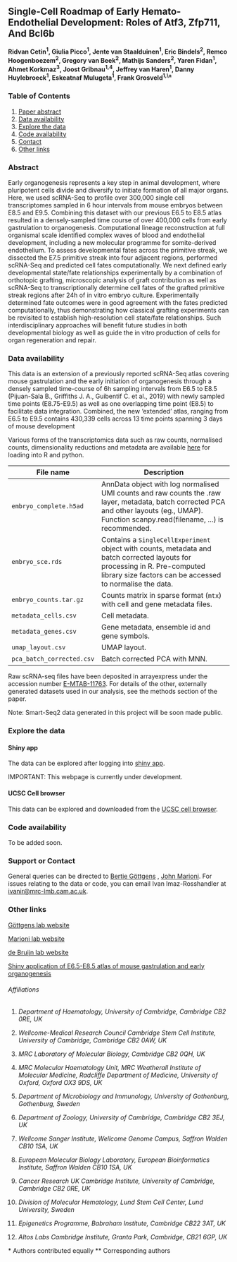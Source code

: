 ## Single-Cell Roadmap of Early Hemato-Endothelial Development: Roles of Atf3, Zfp711, And Bcl6b

**Ridvan Cetin<sup>1</sup>, Giulia Picco<sup>1</sup>, Jente van Staalduinen<sup>1</sup>, Eric Bindels<sup>2</sup>, Remco Hoogenboezem<sup>2</sup>, Gregory van Beek<sup>2</sup>, Mathijs Sanders<sup>2</sup>, Yaren Fidan<sup>1</sup>, Ahmet Korkmaz<sup>3</sup>, Joost Gribnau<sup>1,4</sup>, Jeffrey van Haren<sup>1</sup>, Danny Huylebroeck<sup>1</sup>, Eskeatnaf Mulugeta<sup>1</sup>, Frank Grosveld<sup>1,\±</sup>**

### Table of Contents

1. [Paper abstract](#Abstract)
2. [Data availability](#data)
3. [Explore the data](#explore)
4. [Code availability](#code)
5. [Contact](#contact)
6. [Other links](#links)

   

### Abstract

Early organogenesis represents a key step in animal development, where pluripotent cells divide and diversify to initiate formation of all major organs. Here, we used scRNA-Seq to profile over 300,000 single cell transcriptomes sampled in 6 hour intervals from mouse embryos between E8.5 and E9.5. Combining this dataset with our previous E6.5 to E8.5 atlas resulted in a densely-sampled time course of over 400,000 cells from early gastrulation to organogenesis. Computational lineage reconstruction at full organismal scale identified complex waves of blood and endothelial development, including a new molecular programme for somite-derived endothelium. To assess developmental fates across the primitive streak, we dissected the E7.5 primitive streak into four adjacent regions, performed scRNA-Seq and predicted cell fates computationally. We next defined early developmental state/fate relationships experimentally by a combination of orthotopic grafting, microscopic analysis of graft contribution as well as scRNA-Seq to transcriptionally determine cell fates of the grafted primitive streak regions after 24h of in vitro embryo culture. Experimentally determined fate outcomes were in good agreement with the fates predicted computationally, thus demonstrating how classical grafting experiments can be revisited to establish high-resolution cell state/fate relationships. Such interdisciplinary approaches will benefit future studies in both developmental biology as well as guide the in vitro  production of cells for organ regeneration and repair.

### Data availability<a name="data" />

This data is an extension of a previously reported scRNA-Seq atlas covering mouse gastrulation and the early initiation of organogenesis through a densely sampled time-course of 6h sampling intervals from E6.5 to E8.5 (Pijuan-Sala B., Griffiths J. A., Guibentif C. et al., 2019) with newly sampled time points (E8.75-E9.5) as well as one overlapping time point (E8.5) to facilitate data integration. Combined, the new ‘extended’ atlas, ranging from E6.5 to E9.5 contains 430,339 cells across 13 time points spanning 3 days of mouse development 

Various forms of the transcriptomics data such as raw counts, normalised counts, dimensionality reductions and metadata are available [here](https://cloud.mrc-lmb.cam.ac.uk/s/yxq7FRtYsLyF3jQ) for loading into R and python. 


| File name                                                    | Description                                                  |
| ------------------------------------------------------------ | ------------------------------------------------------------ |
| `embryo_complete.h5ad`                                                 | AnnData object with log normalised UMI counts and raw counts the .raw layer, metadata, batch corrected PCA and other layouts (eg., UMAP). Function scanpy.read(filename, ...) is recommended. |
| `embryo_sce.rds`                                                  | Contains a `SingleCellExperiment` object with counts, metadata and batch corrected layouts for processing in R. Pre-computed library size factors can be accessed to normalise the data. |
| `embryo_counts.tar.gz`                                               | Counts matrix in sparse format (`mtx`) with cell and gene metadata files. |
| `metadata_cells.csv`                                               | Cell metadata. |
| `metadata_genes.csv`                                               | Gene metadata, ensemble id and gene symbols. |
| `umap_layout.csv`                                               | UMAP layout. |
| `pca_batch_corrected.csv`                                               | Batch corrected PCA with MNN. |

Raw scRNA-seq files have been deposited in arrayexpress under the accession number [E-MTAB-11763](https://www.ebi.ac.uk/biostudies/arrayexpress/studies/E-MTAB-11763?query=E-MTAB-11763). For details of the other, externally generated datasets used in our analysis, see the methods section of the paper. 

Note: Smart-Seq2 data generated in this project will be soon made public.

### Explore the data<a name="explore" />

#### Shiny app 

The data can be explored after logging into [shiny app](http://extendedmouseatlas.com/).
 
IMPORTANT: This webpage is currently under development.

#### UCSC Cell browser

This data can be explored and downloaded from the [UCSC cell browser](https://cells-test.gi.ucsc.edu/?ds=ext-mouse-atlas). 

### Code availability<a name="code" />

To be added soon.


### Support or Contact<a name="contact" />

General queries can be directed to [Bertie Göttgens](mailto:bg200@cam.ac.uk) , [John Marioni](mailto:marioni@ebi.ac.uk). For issues relating to the data or code, you can email Ivan Imaz-Rosshandler at [ivanir@mrc-lmb.cam.ac.uk](mailto:ivanir@mrc-lmb.cam.ac.uk).


### Other links<a name="links" />

[Göttgens lab website](https://www.stemcells.cam.ac.uk/people/pi/gottgens)

[Marioni lab website](https://www.ebi.ac.uk/research-beta/marioni/)

[de Bruijn lab website](https://www.imm.ox.ac.uk/research/research-groups/de-bruijn-group-developmental-haematopoiesis)

[Shiny application of E6.5-E8.5 atlas of mouse gastrulation and early organogenesis](https://marionilab.cruk.cam.ac.uk/MouseGastrulation2018/)


###### Affiliations

1. *Department of Haematology, University of Cambridge, Cambridge CB2 0RE, UK*

2. *Wellcome-Medical Research Council Cambridge Stem Cell Institute, University of Cambridge, Cambridge CB2 0AW, UK*

3. *MRC Laboratory of Molecular Biology, Cambridge CB2 0QH, UK*

4. *MRC Molecular Haematology Unit, MRC Weatherall Institute of Molecular Medicine, Radcliffe Department of Medicine, University of Oxford, Oxford OX3 9DS, UK*

5. *Department of Microbiology and Immunology, University of Gothenburg, Gothenburg, Sweden*

6. *Department of Zoology, University of Cambridge, Cambridge CB2 3EJ, UK*

7. *Wellcome Sanger Institute, Wellcome Genome Campus, Saffron Walden CB10 1SA, UK*

8. *European Molecular Biology Laboratory, European Bioinformatics Institute, Saffron Walden CB10 1SA, UK*

9. *Cancer Research UK Cambridge Institute, University of Cambridge, Cambridge CB2 0RE, UK*

10. *Division of Molecular Hematology, Lund Stem Cell Center, Lund University, Sweden*

11. *Epigenetics Programme, Babraham Institute, Cambridge CB22 3AT, UK*

12. *Altos Labs Cambridge Institute, Granta Park, Cambridge, CB21 6GP, UK*


\* Authors contributed equally
\*\* Corresponding authors
   
